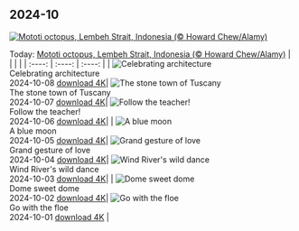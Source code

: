 ## 2024-10
[![Mototi octopus, Lembeh Strait, Indonesia (© Howard Chew/Alamy)](https://cn.bing.com/th?id=OHR.MototiOctopus_EN-US8820270832_UHD.jpg&w=1000)](https://cn.bing.com/th?id=OHR.MototiOctopus_EN-US8820270832_UHD.jpg&pid=hp&w=3840&h=2160&rs=1&c=4)

Today: [Mototi octopus, Lembeh Strait, Indonesia (© Howard Chew/Alamy)](https://cn.bing.com/th?id=OHR.MototiOctopus_EN-US8820270832_UHD.jpg&pid=hp&w=3840&h=2160&rs=1&c=4)
  |      |      |      |
| :----: | :----: | :----: |
| ![Celebrating architecture](https://cn.bing.com/th?id=OHR.ElbePhilharmonic_EN-US8658450086_UHD.jpg&pid=hp&w=384&h=216&rs=1&c=4) <br/> Celebrating architecture <br/> 2024-10-08  [download 4K](https://cn.bing.com/th?id=OHR.ElbePhilharmonic_EN-US8658450086_UHD.jpg&pid=hp&w=3840&h=2160&rs=1&c=4)| ![The stone town of Tuscany](https://cn.bing.com/th?id=OHR.SoranoItaly_EN-US2208208147_UHD.jpg&pid=hp&w=384&h=216&rs=1&c=4) <br/> The stone town of Tuscany <br/> 2024-10-07  [download 4K](https://cn.bing.com/th?id=OHR.SoranoItaly_EN-US2208208147_UHD.jpg&pid=hp&w=3840&h=2160&rs=1&c=4)| ![Follow the teacher!](https://cn.bing.com/th?id=OHR.ElephantTeacher_EN-US8363933732_UHD.jpg&pid=hp&w=384&h=216&rs=1&c=4) <br/> Follow the teacher! <br/> 2024-10-06  [download 4K](https://cn.bing.com/th?id=OHR.ElephantTeacher_EN-US8363933732_UHD.jpg&pid=hp&w=3840&h=2160&rs=1&c=4)|
| ![A blue moon](https://cn.bing.com/th?id=OHR.EuropaMoon_EN-US8269574935_UHD.jpg&pid=hp&w=384&h=216&rs=1&c=4) <br/> A blue moon <br/> 2024-10-05  [download 4K](https://cn.bing.com/th?id=OHR.EuropaMoon_EN-US8269574935_UHD.jpg&pid=hp&w=3840&h=2160&rs=1&c=4)| ![Grand gesture of love](https://cn.bing.com/th?id=OHR.TajMahalReflection_EN-US5053333041_UHD.jpg&pid=hp&w=384&h=216&rs=1&c=4) <br/> Grand gesture of love <br/> 2024-10-04  [download 4K](https://cn.bing.com/th?id=OHR.TajMahalReflection_EN-US5053333041_UHD.jpg&pid=hp&w=3840&h=2160&rs=1&c=4)| ![Wind River's wild dance](https://cn.bing.com/th?id=OHR.WindRiverAlaska_EN-US4993335597_UHD.jpg&pid=hp&w=384&h=216&rs=1&c=4) <br/> Wind River's wild dance <br/> 2024-10-03  [download 4K](https://cn.bing.com/th?id=OHR.WindRiverAlaska_EN-US4993335597_UHD.jpg&pid=hp&w=3840&h=2160&rs=1&c=4)|
| ![Dome sweet dome](https://cn.bing.com/th?id=OHR.HalfDomeYosemite_EN-US4890007214_UHD.jpg&pid=hp&w=384&h=216&rs=1&c=4) <br/> Dome sweet dome <br/> 2024-10-02  [download 4K](https://cn.bing.com/th?id=OHR.HalfDomeYosemite_EN-US4890007214_UHD.jpg&pid=hp&w=3840&h=2160&rs=1&c=4)| ![Go with the floe](https://cn.bing.com/th?id=OHR.WalrusNorway_EN-US4658961878_UHD.jpg&pid=hp&w=384&h=216&rs=1&c=4) <br/> Go with the floe <br/> 2024-10-01  [download 4K](https://cn.bing.com/th?id=OHR.WalrusNorway_EN-US4658961878_UHD.jpg&pid=hp&w=3840&h=2160&rs=1&c=4) |
